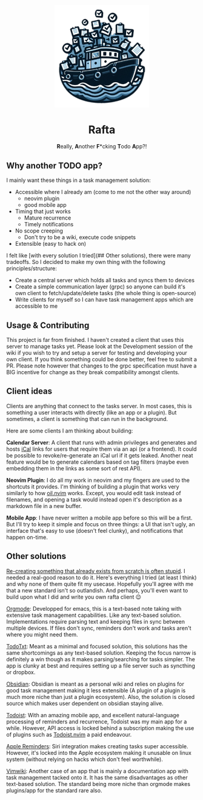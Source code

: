<div align="center">

  <img alt="A raft (boat) in a sea of tasks (checkmarks) logo" src="assets/logo.png" width="250px" />

# Rafta

**R**eally, **A**nother **F***cking **T**odo **A**pp?!

</div>

## Why another TODO app?

I mainly want these things in a task management solution:

- Accessible where I already am (come to me not the other way around)
    - neovim plugin
    - good mobile app
- Timing that just works
    - Mature recurrence
    - Timely notifications
- No scope creeping
    - Don't try to be a wiki, execute code snippets
- Extensible (easy to hack on)

I felt like [with every solution I tried](## Other solutions), there were many
tradeoffs. So I decided to make my own thing with the following
principles/structure:

- Create a central server which holds all tasks and syncs them to devices
- Create a simple communication layer (grpc) so anyone can build it's own
  client to fetch/update/delete tasks (the whole thing is open-source)
- Write clients for myself so I can have task management apps which are
  accessible to me

## Usage & Contributing

This project is far from finished. I haven't created a client that uses this
server to manage tasks yet. Please look at the Development session of the wiki
if you wish to try and setup a server for testing and developing your own
client. If you think something could be done better, feel free to submit a PR.
Please note however that changes to the grpc specification must have a BIG
incentive for change as they break compatibility amongst clients.

## Client ideas

Clients are anything that connect to the tasks server. In most cases, this is
something a user interacts with directly (like an app or a plugin). But
sometimes, a client is something that can run in the background.

Here are some clients I am thinking about building:

**Calendar Server**: A client that runs with admin privileges and generates and
hosts [iCal][9] links for users that require them via an api (or a frontend).
It could be possible to revoke/re-generate an iCal url if it gets leaked.
Another neat feature would be to generate calendars based on tag filters (maybe
even embedding them in the links as some sort of rest API).


**Neovim Plugin**: I do all my work in neovim and my fingers are used to the
shortcuts it provides. I'm thinking of building a plugin that works very
similarly to how [oil.nvim][10] works. Except, you would edit task instead
of filenames, and opening a task would instead open it's description as a
markdown file in a new buffer.

**Mobile App**: I have never written a mobile app before so this will be a
first. But I'll try to keep it simple and focus on three things: a UI that
isn't ugly, an interface that's easy to use (doesn't feel clunky), and
notifications that happen on-time.

## Other solutions

[Re-creating something that already exists from scratch is often stupid][8].
I needed a real-good reason to do it. Here's everything I tried (at least I
think) and why none of them quite fit my usecase. Hopefully you'll agree with
me that a new standard isn't so outlandish. And perhaps, you'll even want to
build upon what I did and write you own rafta client :wink:

[Orgmode][1]:
Developped for emacs, this is a text-based note taking with extensive task
management capabilities. Like any text-based solution. Implementations require
parsing text and keeping files in sync between multiple devices. If files don't
sync, reminders don't work and tasks aren't where you might need them.

[TodoTxt][2]:
Meant as a minimal and focused solution, this solutions has the same
shortcomings as any text-based solution. Keeping the focus narrow is definitely
a win though as it makes parsing/searching for tasks simpler. The app is clunky
at best and requires setting up a file server such as syncthing or dropbox.

[Obsidian][3]:
Obsidian is meant as a personal wiki and relies on plugins for good task
management making it less extensible (A plugin of a plugin is much more niche
than just a plugin ecosystem). Also, the solution is closed source which makes
user dependent on obsidian staying alive.

[Todoist][4]:
With an amazing mobile app, and excellent natural-language processing of
reminders and recurrence, Todoist was my main app for a while. However, API
access is locked behind a subscription making the use of plugins such as
[Todoist.nvim][7] a paid endeavour.

[Apple Reminders][5]:
Siri integration makes creating tasks super accessible. However, it's locked
into the Apple ecosystem making it unusable on linux system (without relying on
hacks which don't feel worthwhile).

[Vimwiki][6]:
Another case of an app that is mainly a documentation app with task management
tacked onto it. It has the same disadvantages as other text-based solution. The
standard being more niche than orgmode makes plugins/app for the standard rare
also.


[1]: https://orgmode.org
[2]: https://todotxt.org
[3]: https://obsidian.md
[4]: https://www.todoist.com
[5]: https://apps.apple.com/ca/app/reminders/id1108187841
[6]: https://vimwiki.github.io
[7]: https://github.com/romgrk/todoist.nvim
[8]: https://xkcd.com/927
[9]: https://en.wikipedia.org/wiki/ICalendar
[10]: https://github.com/stevearc/oil.nvim
